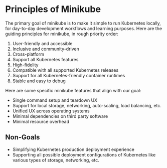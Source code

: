 # Principles of Minikube

The primary goal of minikube is to make it simple to run Kubernetes locally, for day-to-day development workflows and learning purposes. Here are the guiding principles for minikube, in rough priority order:

1. User-friendly and accessible
2. Inclusive and community-driven
3. Cross-platform
4. Support all Kubernetes features
5. High-fidelity
6. Compatible with all supported Kubernetes releases
7. Support for all Kubernetes-friendly container runtimes
8. Stable and easy to debug

Here are some specific minikube features that align with our goal:

* Single command setup and teardown UX
* Support for local storage, networking, auto-scaling, load balancing, etc.
* Unified UX across operating systems
* Minimal dependencies on third party software
* Minimal resource overhead

## Non-Goals

* Simplifying Kubernetes production deployment experience
 * Supporting all possible deployment configurations of Kubernetes like various types of storage, networking, etc.

